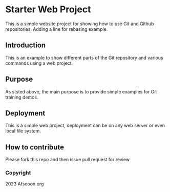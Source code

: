 # Starter Web Project

This is a simple website project for showing how to use Git and Github repositories. Adding a line for rebasing example.

## Introduction

This is an example to show different parts of the Git repository and various commands using a web project.

## Purpose

As ststed above, the main purpose is to provide simple examples for Git training demos.

## Deployment

This is a simple web project, deployment can be on any web server or even local file system.

## How to contribute

Please fork this repo and then issue pull request for review

### Copyright
2023 Afsooon.org